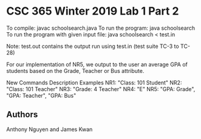 # CSC 365 Winter 2019 Lab 1 Part 2

To compile: javac schoolsearch.java
To run the program: java schoolsearch
To run the program with given input file: java schoolsearch < test.in

Note: test.out contains the output run using test.in (test suite TC-3 to TC-28)

For our implementation of NR5, we output to the user an average GPA of students based on the Grade, Teacher or Bus attribute.

New Commands Description Examples
NR1: "Class: 101 Student"
NR2: "Class: 101 Teacher"
NR3: "Grade: 4 Teacher"
NR4: "E"
NR5: "GPA: Grade", "GPA: Teacher", "GPA: Bus"

## Authors
Anthony Nguyen and James Kwan
